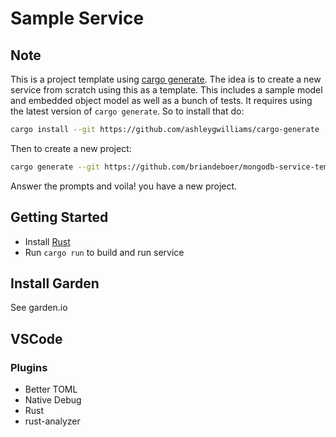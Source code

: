# Sample Service

## Note

This is a project template using [cargo generate](https://github.com/ashleygwilliams/cargo-generate). The idea is to create a new service from scratch using this as a template. This includes a sample model and embedded object model as well as a bunch of tests. It requires using the latest version of `cargo generate`. So to install that do:

```sh
cargo install --git https://github.com/ashleygwilliams/cargo-generate
```

Then to create a new project:

```sh
cargo generate --git https://github.com/briandeboer/mongodb-service-template
```

Answer the prompts and voila! you have a new project.

## Getting Started

- Install [Rust](https://www.rust-lang.org/tools/install)
- Run `cargo run` to build and run service

## Install Garden
See garden.io

## VSCode

### Plugins

- Better TOML
- Native Debug
- Rust
- rust-analyzer
